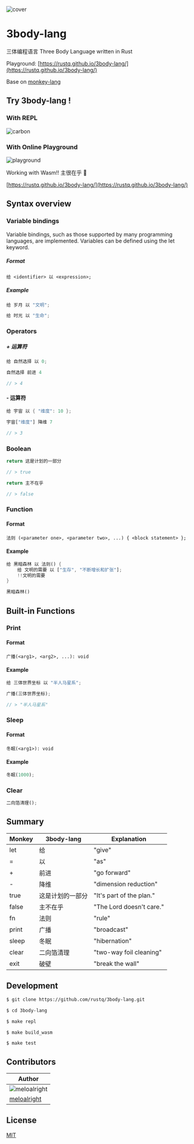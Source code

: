 ![cover](https://user-images.githubusercontent.com/11075892/218180169-2d7a5c71-9e05-44af-ab8f-aa327a2aae43.png)


# 3body-lang

三体编程语言 Three Body Language written in Rust

Playground: [https://rustq.github.io/3body-lang/](https://rustq.github.io/3body-lang/)

Base on [monkey-lang](https://github.com/wadackel/rs-monkey-lang)

## Try 3body-lang !

### With REPL

![carbon](https://user-images.githubusercontent.com/11075892/218237230-18000cfe-8db1-4bf7-979d-a11695039f35.png)


### With Online Playground

![playground](https://user-images.githubusercontent.com/11075892/218237993-c128c439-8048-406c-b043-0abcd33d4833.png)

Working with Wasm!! 主很在乎 🤔

[https://rustq.github.io/3body-lang/](https://rustq.github.io/3body-lang/)

## Syntax overview

### Variable bindings

Variable bindings, such as those supported by many programming languages, are implemented. Variables can be defined using the let keyword.

##### Format

```
给 <identifier> 以 <expression>;
```

##### Example

```rust
给 岁月 以 "文明";

给 时光 以 "生命";
```

### Operators

##### + 运算符

```rust
给 自然选择 以 0;

自然选择 前进 4

// > 4
```

#### - 运算符

```rust
给 宇宙 以 { "维度": 10 };

宇宙["维度"] 降维 7

// > 3
```

### Boolean

```rust
return 这是计划的一部分

// > true
```

```rust
return 主不在乎

// > false
```

### Function

#### Format

```
法则 (<parameter one>, <parameter two>, ...) { <block statement> };
```

#### Example

```rust
给 黑暗森林 以 法则() {
    给 文明的需要 以 ["生存", "不断增长和扩张"];
    !!文明的需要
}

黑暗森林()
```

## Built-in Functions

### Print

#### Format

```
广播(<arg1>, <arg2>, ...): void
```

#### Example

```rust
给 三体世界坐标 以 "半人马星系";

广播(三体世界坐标);

// > "半人马星系"
```

### Sleep

#### Format

```
冬眠(<arg1>): void
```

#### Example

```rust
冬眠(1000);
```

### Clear

```rust
二向箔清理();
```

## Summary

|Monkey|3body-lang|Explanation|
|---|---|---|
|let|给|"give"|
|=|以|"as"|
|+|前进|"go forward"|
|-|降维|"dimension reduction"|
|true|这是计划的一部分|"It's part of the plan."|
|false|主不在乎|"The Lord doesn't care."|
|fn|法则|"rule"|
|print|广播|"broadcast"|
|sleep|冬眠|"hibernation"|
|clear|二向箔清理|"two-way foil cleaning"|
|exit|破壁|"break the wall"|

## Development

```bash
$ git clone https://github.com/rustq/3body-lang.git

$ cd 3body-lang

$ make repl
```

```
$ make build_wasm
```

```
$ make test
```

## Contributors

| Author |
| ----------- |
| ![meloalright](https://avatars.githubusercontent.com/u/11075892?s=96&amp;v=4)       |
| [meloalright](https://github.com/meloalright)        |

## License

[MIT](https://opensource.org/licenses/MIT)
